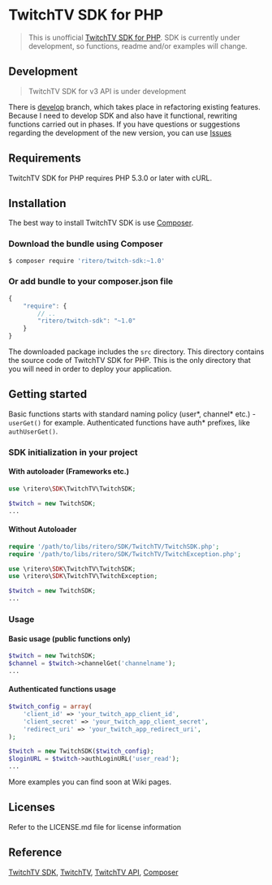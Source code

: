 # TwitchTV SDK for PHP

> This is unofficial [TwitchTV SDK for PHP](https://github.com/jofner/Twitch-SDK).
SDK is currently under development, so functions, readme and/or examples will
change.

## Development

> TwitchTV SDK for v3 API is under development

There is [develop](https://github.com/jofner/Twitch-SDK/tree/develop) branch, which takes place in refactoring existing features.
Because I need to develop SDK and also have it functional, rewriting functions carried out in phases.
If you have questions or suggestions regarding the development of the new version, you can use [Issues](https://github.com/jofner/Twitch-SDK/issues)

## Requirements

TwitchTV SDK for PHP requires PHP 5.3.0 or later with cURL.

## Installation

The best way to install TwitchTV SDK is use [Composer](http://getcomposer.org/).


### Download the bundle using Composer

```bash
$ composer require 'ritero/twitch-sdk:~1.0'
```

### Or add bundle to your composer.json file

```js
{
    "require": {
        // ..
        "ritero/twitch-sdk": "~1.0"
    }
}
```

The downloaded package includes the `src` directory. This directory contains
the source code of TwitchTV SDK for PHP. This is the only directory
that you will need in order to deploy your application.

## Getting started

Basic functions starts with standard naming policy (user*, channel* etc.) -
`userGet()` for example. Authenticated functions have auth* prefixes,
like `authUserGet()`.

### SDK initialization in your project

#### With autoloader (Frameworks etc.)

```php
use \ritero\SDK\TwitchTV\TwitchSDK;

$twitch = new TwitchSDK;
...
```

#### Without Autoloader

```php
require '/path/to/libs/ritero/SDK/TwitchTV/TwitchSDK.php';
require '/path/to/libs/ritero/SDK/TwitchTV/TwitchException.php';

use \ritero\SDK\TwitchTV\TwitchSDK;
use \ritero\SDK\TwitchTV\TwitchException;

$twitch = new TwitchSDK;
...
```

### Usage

#### Basic usage (public functions only)

```php
$twitch = new TwitchSDK;
$channel = $twitch->channelGet('channelname');
...
```

#### Authenticated functions usage

```php
$twitch_config = array(
    'client_id' => 'your_twitch_app_client_id',
    'client_secret' => 'your_twitch_app_client_secret',
    'redirect_uri' => 'your_twitch_app_redirect_uri',
);

$twitch = new TwitchSDK($twitch_config);
$loginURL = $twitch->authLoginURL('user_read');
...
```

More examples you can find soon at Wiki pages.

## Licenses

Refer to the LICENSE.md file for license information

## Reference

[TwitchTV SDK](https://github.com/jofner/Twitch-SDK),
[TwitchTV](http://www.twitch.tv/),
[TwitchTV API](https://github.com/justintv/Twitch-API),
[Composer](http://getcomposer.org/)